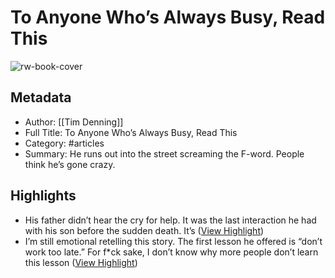 # To Anyone Who’s Always Busy, Read This

![rw-book-cover](https://readwise-assets.s3.amazonaws.com/static/images/article3.5c705a01b476.png)

## Metadata
- Author: [[Tim Denning]]
- Full Title: To Anyone Who’s Always Busy, Read This
- Category: #articles
- Summary: He runs out into the street screaming the F-word. People think he’s gone crazy.

## Highlights
- His father didn’t hear the cry for help. It was the last interaction he had with his son before the sudden death.
  It’s ([View Highlight](https://read.readwise.io/read/01hqyg1h39nzec4rvyxkpzy85x))
- I’m still emotional retelling this story.
  The first lesson he offered is “don’t work too late.”
  For f*ck sake, I don’t know why more people don’t learn this lesson ([View Highlight](https://read.readwise.io/read/01hqyg2chmqx8x37kdm8ztw14v))
